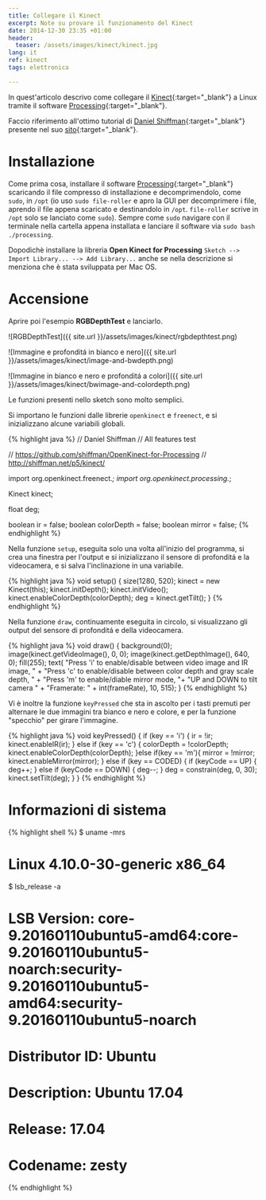 ```yaml
---
title: Collegare il Kinect
excerpt: Note su provare il funzionamento del Kinect
date: 2014-12-30 23:35 +01:00
header:
  teaser: /assets/images/kinect/kinect.jpg
lang: it
ref: kinect
tags: elettronica

---
```


In quest'articolo descrivo come collegare il [Kinect](https://it.wikipedia.org/wiki/Microsoft_Kinect){:target="_blank"} a Linux tramite il software [Processing](https://processing.org/){:target="_blank"}.

Faccio riferimento all'ottimo tutorial di [Daniel Shiffman](http://shiffman.net/){:target="_blank"} presente nel suo [sito](http://shiffman.net/p5/kinect/){:target="_blank"}.

# Installazione

Come prima cosa, installare il software [Processing](https://processing.org/){:target="_blank"} scaricando il file compresso di installazione e decomprimendolo, come `sudo`, in `/opt` (io uso `sudo file-roller` e apro la GUI per decomprimere i file, aprendo il file appena scaricato e destinandolo in `/opt`. `file-roller` scrive in `/opt` solo se lanciato come `sudo`). Sempre come `sudo` navigare con il terminale nella cartella appena installata e lanciare il software via `sudo bash ./processing`.

Dopodichè installare la libreria **Open Kinect for Processing** `Sketch --> Import Library... --> Add Library...` anche se nella descrizione si menziona che è stata sviluppata per Mac OS.

# Accensione

Aprire poi l'esempio **RGBDepthTest** e lanciarlo.

![RGBDepthTest]({{ site.url }}/assets/images/kinect/rgbdepthtest.png)

![Immagine e profonditá in bianco e nero]({{ site.url }}/assets/images/kinect/image-and-bwdepth.png)

![Immagine in bianco e nero e profonditá a colori]({{ site.url }}/assets/images/kinect/bwimage-and-colordepth.png)

Le funzioni presenti nello sketch sono molto semplici.

Si importano le funzioni dalle librerie `openkinect` e `freenect`, e si inizializzano alcune variabili globali.

{% highlight java %}
// Daniel Shiffman
// All features test

// https://github.com/shiffman/OpenKinect-for-Processing
// http://shiffman.net/p5/kinect/

import org.openkinect.freenect.*;
import org.openkinect.processing.*;

Kinect kinect;

float deg;

boolean ir = false;
boolean colorDepth = false;
boolean mirror = false;
{% endhighlight %}

Nella funzione `setup`, eseguita solo una volta all'inizio del programma, si crea una finestra per l'output e si inizializzano il sensore di profonditá e la videocamera, e si salva l'inclinazione in una variabile.

{% highlight java %}
void setup() {
  size(1280, 520);
  kinect = new Kinect(this);
  kinect.initDepth();
  kinect.initVideo();
  kinect.enableColorDepth(colorDepth);
  deg = kinect.getTilt();
}
{% endhighlight %}

Nella funzione `draw`, continuamente eseguita in circolo, si visualizzano gli output del sensore di profonditá e della videocamera.

{% highlight java %}
void draw() {
  background(0);
  image(kinect.getVideoImage(), 0, 0);
  image(kinect.getDepthImage(), 640, 0);
  fill(255);
  text(
    "Press 'i' to enable/disable between video image and IR image,  " +
    "Press 'c' to enable/disable between color depth and gray scale depth,  " +
    "Press 'm' to enable/diable mirror mode, "+
    "UP and DOWN to tilt camera   " +
    "Framerate: " + int(frameRate), 10, 515);
}
{% endhighlight %}

Vi è inoltre la funzione `keyPressed` che sta in ascolto per i tasti premuti per alternare le due immagini tra bianco e nero e colore, e per la funzione "specchio" per girare l'immagine.

{% highlight java %}
void keyPressed() {
  if (key == 'i') {
    ir = !ir;
    kinect.enableIR(ir);
  } else if (key == 'c') {
    colorDepth = !colorDepth;
    kinect.enableColorDepth(colorDepth);
  }else if(key == 'm'){
    mirror = !mirror;
    kinect.enableMirror(mirror);
  } else if (key == CODED) {
    if (keyCode == UP) {
      deg++;
    } else if (keyCode == DOWN) {
      deg--;
    }
  deg = constrain(deg, 0, 30);
  kinect.setTilt(deg);
  }
}
{% endhighlight %}

# Informazioni di sistema

{% highlight shell %}
$ uname -mrs

# Linux 4.10.0-30-generic x86_64

$ lsb_release -a

# LSB Version:	core-9.20160110ubuntu5-amd64:core-9.20160110ubuntu5-noarch:security-9.20160110ubuntu5-amd64:security-9.20160110ubuntu5-noarch
# Distributor ID:	Ubuntu
# Description:	Ubuntu 17.04
# Release:	17.04
# Codename:	zesty
{% endhighlight %}
